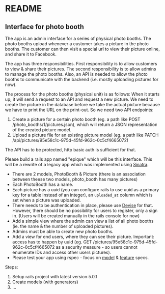 # README

## Interface for photo booth
The app is an admin interface for a series of physical photo booths. The photo booths upload whenever a customer takes a picture in the photo booths. The customer can then visit a special url to view their picture online, and share it to Facebook.

The app has three responsibilities. First responsibility is to allow customers to view & share their pictures. The second responsibility is to allow admins to manage the photo booths. Also, an API is needed to allow the photo booths to communicate with the backend (i.e. mostly uploading pictures for now).

The process for the photo booths (physical unit) is as follows:
When it starts up, it will send a request to an API and request a new picture. We need to create the picture in the database before we take the actual picture because we have to print the URL on the print-out. So we need two API endpoints:
1. Create a picture for a certain photo booth (eg. a path like POST /photo_booths/1/pictures.json), which will return a JSON representation of the created picture model.
2. Upload a picture file for an existing picture model (eg. a path like PATCH /api/pictures/95e58c1c-975d-45fd-962c-0c5cf4665072)

The API has to be protected, http basic auth is sufficient for that.

Please build a rails app named "epique" which will be this interface. This will be a rewrite of a legacy app which was implemented using [Sinatra](http://www.sinatrarb.com/).

- There are 2 models, PhotoBooth & Picture (there is an association between theese two models, photo_booth has many pictures)
- Each PhotoBooth has a name.
- Each picture has a uuid (you can configure rails to use uuid as a primary key for a table instead of an integer), an `uploaded_at` column which is set when a picture was uploaded.
- There needs to be authentication in place, please use [Devise](https://github.com/plataformatec/devise) for that. However, there should be no possibility for users to register, only a sign in. (Users will be created manually in the rails console for now)
- Add a simple view where the admin can view a list of all photo booths (ie. the name & the number of uploaded pictures).
- Admins must be able to create new photo booths.
- Add a view for end users, where they can see their picture. Important: access has to happen by uuid (eg. GET /pictures/95e58c1c-975d-45fd-962c-0c5cf4665072 as a security measure - so users cannot enumerate IDs and access other users pictures).
- Please test your app using rspec - focus on [model](https://www.relishapp.com/rspec/rspec-rails/v/3-5/docs/model-specs) & [feature](https://www.relishapp.com/rspec/rspec-rails/docs/feature-specs/feature-spec) specs.



Steps:
1. Setup rails project with latest version 5.0.1
2. Create models (with generators)
3. ...